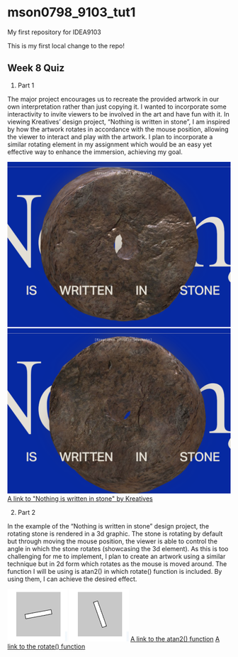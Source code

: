 # mson0798_9103_tut1

My first repository for IDEA9103


This is my first local change to the repo!


## Week 8 Quiz


1. Part 1


The major project encourages us to recreate the provided artwork in our own interpretation rather than just copying it. I wanted to incorporate some interactivity to invite viewers to be involved in the art and have fun with it. In viewing Kreatives’ design project, “Nothing is written in stone”, I am inspired by how the artwork rotates in accordance with the mouse position, allowing the viewer to interact and play with the artwork. I plan to incorporate a similar rotating element in my assignment which would be an easy yet effective way to enhance the immersion, achieving my goal.


![An image of rotating stone 1](readmeImages/rotating_stone_1.png)
![An image of rotating stone 2](readmeImages/rotating_stone_2.png)
[A link to "Nothing is written in stone" by Kreatives](https://www.kreatives.co/stone)


2. Part 2


In the example of the “Nothing is written in stone” design project, the rotating stone is rendered in a 3d graphic. The stone is rotating by default but through moving the mouse position, the viewer is able to control the angle in which the stone rotates (showcasing the 3d element). As this is too challenging for me to implement, I plan to create an artwork using a similar technique but in 2d form which rotates as the mouse is moved around. The function I will be using is atan2() in which rotate() function is included. By using them, I can achieve the desired effect.


![An image of rotating rectangle 1](readmeImages/rotating_rectangle_1.png)
![An image of rotating rectangle 2](readmeImages/rotating_rectangle_2.png)
[A link to the atan2() function](https://p5js.org/reference/#/p5/atan2)
[A link to the rotate() function](https://p5js.org/reference/#/p5/rotate)
